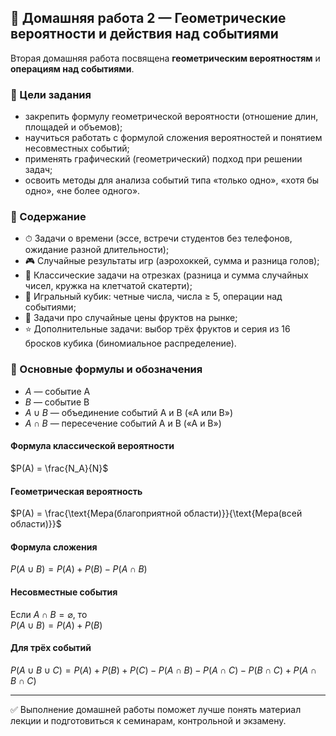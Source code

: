 ## 📘 Домашняя работа 2 — Геометрические вероятности и действия над событиями

Вторая домашняя работа посвящена **геометрическим вероятностям** и **операциям над событиями**.  

### 🎯 Цели задания
- закрепить формулу геометрической вероятности (отношение длин, площадей и объемов);  
- научиться работать с формулой сложения вероятностей и понятием несовместных событий;  
- применять графический (геометрический) подход при решении задач;  
- освоить методы для анализа событий типа «только одно», «хотя бы одно», «не более одного».  

### 📂 Содержание
- ⏱ Задачи о времени (эссе, встречи студентов без телефонов, ожидание разной длительности);  
- 🎮 Случайные результаты игр (аэрохоккей, сумма и разница голов);  
- 📏 Классические задачи на отрезках (разница и сумма случайных чисел, кружка на клетчатой скатерти);  
- 🎲 Игральный кубик: четные числа, числа ≥ 5, операции над событиями;  
- 🍏 Задачи про случайные цены фруктов на рынке;  
- ⭐ Дополнительные задачи: выбор трёх фруктов и серия из 16 бросков кубика (биномиальное распределение).  

### 🔹 Основные формулы и обозначения

- $A$ — событие A  
- $B$ — событие B  
- $A \cup B$ — объединение событий A и B («A или B»)  
- $A \cap B$ — пересечение событий A и B («A и B»)  

#### Формула классической вероятности
$P(A) = \frac{N_A}{N}$  

#### Геометрическая вероятность
$P(A) = \frac{\text{Мера(благоприятной области)}}{\text{Мера(всей области)}}$  

#### Формула сложения
$P(A \cup B) = P(A) + P(B) - P(A \cap B)$  

#### Несовместные события
Если $A \cap B = \varnothing$, то  
$P(A \cup B) = P(A) + P(B)$  

#### Для трёх событий
$P(A \cup B \cup C) = P(A) + P(B) + P(C) - P(A \cap B) - P(A \cap C) - P(B \cap C) + P(A \cap B \cap C)$  

---

✅ Выполнение домашней работы поможет лучше понять материал лекции и подготовиться к семинарам, контрольной и экзамену.  

